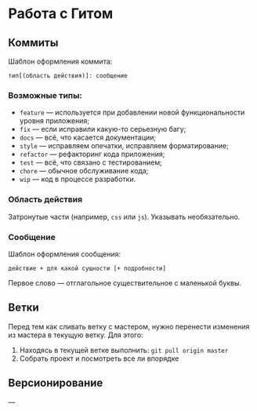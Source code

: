 # Работа с Гитом

## Коммиты

Шаблон оформления коммита:

```
тип[(область действия)]: сообщение
```

### Возможные типы:

* `feature` — используется при добавлении новой функциональности уровня приложения;
* `fix` — если исправили какую-то серьезную багу;
* `docs` — всё, что касается документации;
* `style` — исправляем опечатки, исправляем форматирование;
* `refactor` — рефакторинг кода приложения;
* `test` — всё, что связано с тестированием;
* `chore` — обычное обслуживание кода;
* `wip` — код в процессе разработки.

### Область действия

Затронутые части (например, `css` или `js`). Указывать необязательно.

### Сообщение

Шаблон оформления сообщения:

```
действие + для какой сущности [+ подробности]
```

Первое слово — отглагольное существительное с маленькой буквы.

## Ветки

Перед тем как сливать ветку с мастером, нужно перенести изменения из мастера в текущую ветку. Для этого:

1. Находясь в текущей ветке выполнить: `git pull origin master`
2. Собрать проект и посмотреть все ли впорядке

## Версионирование

—
